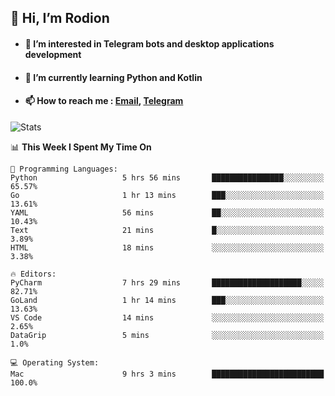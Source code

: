 ## 👋 Hi, I’m Rodion
- #### 👀 I’m interested in Telegram bots and desktop applications development
- #### 🌱 I’m currently learning Python and Kotlin
- #### 📫 How to reach me : [Email](mailto:me@lavn.ml), [Telegram](https://t.me/fast_geek)

![Stats](https://github-readme-stats.vercel.app/api?username=fast-geek&show_icons=true&theme=github_dark&hide_border=true&hide=issues&count_private=true&layout=compact)


<!--START_SECTION:waka-->
📊 **This Week I Spent My Time On** 

```text
💬 Programming Languages: 
Python                   5 hrs 56 mins       ████████████████░░░░░░░░░   65.57% 
Go                       1 hr 13 mins        ███░░░░░░░░░░░░░░░░░░░░░░   13.61% 
YAML                     56 mins             ██░░░░░░░░░░░░░░░░░░░░░░░   10.43% 
Text                     21 mins             █░░░░░░░░░░░░░░░░░░░░░░░░   3.89% 
HTML                     18 mins             ░░░░░░░░░░░░░░░░░░░░░░░░░   3.38%

🔥 Editors: 
PyCharm                  7 hrs 29 mins       ████████████████████░░░░░   82.71% 
GoLand                   1 hr 14 mins        ███░░░░░░░░░░░░░░░░░░░░░░   13.63% 
VS Code                  14 mins             ░░░░░░░░░░░░░░░░░░░░░░░░░   2.65% 
DataGrip                 5 mins              ░░░░░░░░░░░░░░░░░░░░░░░░░   1.0%

💻 Operating System: 
Mac                      9 hrs 3 mins        █████████████████████████   100.0%

```


<!--END_SECTION:waka-->
